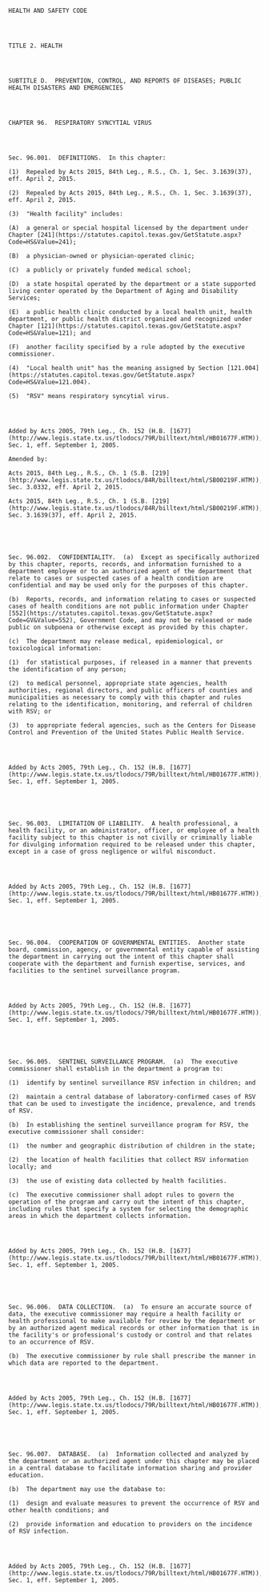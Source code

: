 ﻿
    
    
    	
    					
    
    
    HEALTH AND SAFETY CODE
    
      
    
    
    TITLE 2. HEALTH
    
      
    
    
    SUBTITLE D.  PREVENTION, CONTROL, AND REPORTS OF DISEASES; PUBLIC HEALTH DISASTERS AND EMERGENCIES
    
      
    
    
    CHAPTER 96.  RESPIRATORY SYNCYTIAL VIRUS
    
      
    
    
    Sec. 96.001.  DEFINITIONS.  In this chapter:
    
    (1)  Repealed by Acts 2015, 84th Leg., R.S., Ch. 1, Sec. 3.1639(37), eff. April 2, 2015.
    
    (2)  Repealed by Acts 2015, 84th Leg., R.S., Ch. 1, Sec. 3.1639(37), eff. April 2, 2015.
    
    (3)  "Health facility" includes:
    
    (A)  a general or special hospital licensed by the department under Chapter [241](https://statutes.capitol.texas.gov/GetStatute.aspx?Code=HS&Value=241);
    
    (B)  a physician-owned or physician-operated clinic;
    
    (C)  a publicly or privately funded medical school;
    
    (D)  a state hospital operated by the department or a state supported living center operated by the Department of Aging and Disability Services;
    
    (E)  a public health clinic conducted by a local health unit, health department, or public health district organized and recognized under Chapter [121](https://statutes.capitol.texas.gov/GetStatute.aspx?Code=HS&Value=121); and
    
    (F)  another facility specified by a rule adopted by the executive commissioner.
    
    (4)  "Local health unit" has the meaning assigned by Section [121.004](https://statutes.capitol.texas.gov/GetStatute.aspx?Code=HS&Value=121.004).
    
    (5)  "RSV" means respiratory syncytial virus.
    
    
    
    
    Added by Acts 2005, 79th Leg., Ch. 152 (H.B. [1677](http://www.legis.state.tx.us/tlodocs/79R/billtext/html/HB01677F.HTM)), Sec. 1, eff. September 1, 2005.
    
    Amended by: 
    
    Acts 2015, 84th Leg., R.S., Ch. 1 (S.B. [219](http://www.legis.state.tx.us/tlodocs/84R/billtext/html/SB00219F.HTM)), Sec. 3.0332, eff. April 2, 2015.
    
    Acts 2015, 84th Leg., R.S., Ch. 1 (S.B. [219](http://www.legis.state.tx.us/tlodocs/84R/billtext/html/SB00219F.HTM)), Sec. 3.1639(37), eff. April 2, 2015.
    
    
    
    
    
    Sec. 96.002.  CONFIDENTIALITY.  (a)  Except as specifically authorized by this chapter, reports, records, and information furnished to a department employee or to an authorized agent of the department that relate to cases or suspected cases of a health condition are confidential and may be used only for the purposes of this chapter.
    
    (b)  Reports, records, and information relating to cases or suspected cases of health conditions are not public information under Chapter [552](https://statutes.capitol.texas.gov/GetStatute.aspx?Code=GV&Value=552), Government Code, and may not be released or made public on subpoena or otherwise except as provided by this chapter.
    
    (c)  The department may release medical, epidemiological, or toxicological information:
    
    (1)  for statistical purposes, if released in a manner that prevents the identification of any person;
    
    (2)  to medical personnel, appropriate state agencies, health authorities, regional directors, and public officers of counties and municipalities as necessary to comply with this chapter and rules relating to the identification, monitoring, and referral of children with RSV; or
    
    (3)  to appropriate federal agencies, such as the Centers for Disease Control and Prevention of the United States Public Health Service.
    
    
    
    
    Added by Acts 2005, 79th Leg., Ch. 152 (H.B. [1677](http://www.legis.state.tx.us/tlodocs/79R/billtext/html/HB01677F.HTM)), Sec. 1, eff. September 1, 2005.
    
    
    
    
    
    Sec. 96.003.  LIMITATION OF LIABILITY.  A health professional, a health facility, or an administrator, officer, or employee of a health facility subject to this chapter is not civilly or criminally liable for divulging information required to be released under this chapter, except in a case of gross negligence or wilful misconduct.
    
    
    
    
    Added by Acts 2005, 79th Leg., Ch. 152 (H.B. [1677](http://www.legis.state.tx.us/tlodocs/79R/billtext/html/HB01677F.HTM)), Sec. 1, eff. September 1, 2005.
    
    
    
    
    
    Sec. 96.004.  COOPERATION OF GOVERNMENTAL ENTITIES.  Another state board, commission, agency, or governmental entity capable of assisting the department in carrying out the intent of this chapter shall cooperate with the department and furnish expertise, services, and facilities to the sentinel surveillance program.
    
    
    
    
    Added by Acts 2005, 79th Leg., Ch. 152 (H.B. [1677](http://www.legis.state.tx.us/tlodocs/79R/billtext/html/HB01677F.HTM)), Sec. 1, eff. September 1, 2005.
    
    
    
    
    
    Sec. 96.005.  SENTINEL SURVEILLANCE PROGRAM.  (a)  The executive commissioner shall establish in the department a program to:
    
    (1)  identify by sentinel surveillance RSV infection in children; and
    
    (2)  maintain a central database of laboratory-confirmed cases of RSV that can be used to investigate the incidence, prevalence, and trends of RSV.
    
    (b)  In establishing the sentinel surveillance program for RSV, the executive commissioner shall consider:
    
    (1)  the number and geographic distribution of children in the state;
    
    (2)  the location of health facilities that collect RSV information locally; and
    
    (3)  the use of existing data collected by health facilities.
    
    (c)  The executive commissioner shall adopt rules to govern the operation of the program and carry out the intent of this chapter, including rules that specify a system for selecting the demographic areas in which the department collects information.
    
    
    
    
    Added by Acts 2005, 79th Leg., Ch. 152 (H.B. [1677](http://www.legis.state.tx.us/tlodocs/79R/billtext/html/HB01677F.HTM)), Sec. 1, eff. September 1, 2005.
    
    
    
    
    
    Sec. 96.006.  DATA COLLECTION.  (a)  To ensure an accurate source of data, the executive commissioner may require a health facility or health professional to make available for review by the department or by an authorized agent medical records or other information that is in the facility's or professional's custody or control and that relates to an occurrence of RSV.
    
    (b)  The executive commissioner by rule shall prescribe the manner in which data are reported to the department.
    
    
    
    
    Added by Acts 2005, 79th Leg., Ch. 152 (H.B. [1677](http://www.legis.state.tx.us/tlodocs/79R/billtext/html/HB01677F.HTM)), Sec. 1, eff. September 1, 2005.
    
    
    
    
    
    Sec. 96.007.  DATABASE.  (a)  Information collected and analyzed by the department or an authorized agent under this chapter may be placed in a central database to facilitate information sharing and provider education.
    
    (b)  The department may use the database to:
    
    (1)  design and evaluate measures to prevent the occurrence of RSV and other health conditions; and
    
    (2)  provide information and education to providers on the incidence of RSV infection.
    
    
    
    
    Added by Acts 2005, 79th Leg., Ch. 152 (H.B. [1677](http://www.legis.state.tx.us/tlodocs/79R/billtext/html/HB01677F.HTM)), Sec. 1, eff. September 1, 2005.
    
    
    
    
    				
